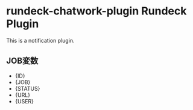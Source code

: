 # rundeck-chatwork-plugin Rundeck Plugin

This is a notification plugin.

## JOB変数
* {ID}
* {JOB}
* {STATUS}
* {URL}
* {USER}
